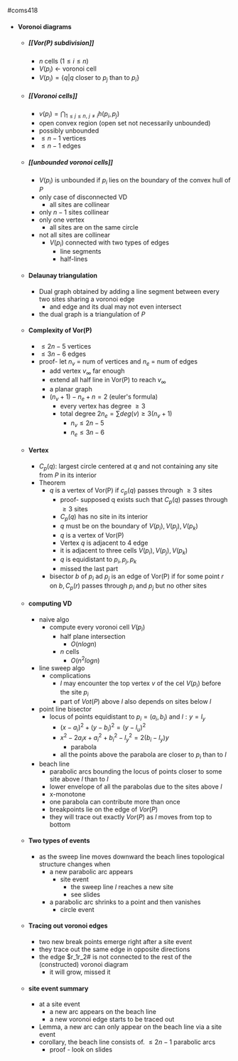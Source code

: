 #coms418 
- #### Voronoi diagrams
	- ##### [[Vor(P) subdivision]]
		- $n$ cells ($1\leq i \leq n$)
		- $V(p_i)$ $\leftarrow$ voronoi cell
		- $V(p_i) = \{q | q \text{ closer to }p_j \text{ than to }p_i\}$
	- ##### [[Voronoi cells]]
		- $v(p_i) = \bigcap_{1\leq j\leq n ,\ j \not = i} h(p_i,p_j)$
		- open convex region (open set not necessarily unbounded)
		- possibly unbounded
		- $\leq n - 1$ vertices
		- $\leq n - 1$ edges 
	- ##### [[unbounded voronoi cells]]
		- $V(p_i)$ is unbounded if $p_i$ lies on the boundary of the convex hull of $P$
		- only case of disconnected VD
			- all sites are collinear
		- only $n-1$ sites collinear
		- only one vertex 
			- all sites are on the same circle
		- not all sites are collinear 
			- $V(p_i)$ connected with two types of edges
				- line segments
				- half-lines
	- #### Delaunay triangulation
		- Dual graph obtained by adding a line segment between every two sites sharing a voronoi edge
			- and edge and its dual may not even intersect
		- the dual graph is a triangulation of $P$
	- #### Complexity of Vor(P)
		- $\leq 2n -5$ vertices
		- $\leq 3n - 6$ edges
		- proof- let $n_v$ = num of vertices and $n_e$ = num of edges
			- add vertex $v_{\infty}$ far enough
			- extend all half line in Vor(P) to reach $v_{\infty}$
			- a planar graph
			- $(n_v +1)- n_e + n = 2$ (euler's formula)
				- every vertex has degree $\geq 3$
				- total degree $2n_e = \sum deg(v)\geq 3(n_v +1)$
					- $n_v \leq 2n-5$
					- $n_e \leq 3n-6$
	- #### Vertex
		- $C_p(q):$ largest circle centered at $q$ and not containing any site from $P$ in its interior
		- Theorem
			- $q$ is a vertex of Vor(P) if $c_p(q)$ passes through $\geq 3$ sites
				- proof- supposed q exists such that $C_p(q)$ passes through $\geq 3$ sites
				- $C_p(q)$ has no site in its interior
				- $q$ must be on the boundary of $V(p_i), V(p_j), V(p_k)$
				- $q$ is a vertex of Vor(P)
				- Vertex $q$ is adjacent to 4 edge
				- it is adjacent to three cells $V(p_i), V(p_j), V(p_k)$
				- $q$ is equidistant to $p_i,p_j,p_k$ 
				- missed the last part
			- bisector $b$ of $p_i$ ad $p_j$ is an edge of Vor(P) if for some point $r$ on $b, C_p(r)$ passes through $p_i$ and $p_j$ but no other sites
	- #### computing VD
		- naive algo
			- compute every voronoi cell $V(p_i)$
				- half plane intersection
					- $O(nlogn)$
				- $n$ cells
					- $O(n^2logn)$
		- line sweep algo
			- complications
				- $l$ may encounter the top vertex $v$ of the cel $V(p_i)$ before the site $p_i$
				- part of $Vot(P)$ above $l$ also depends on sites below $l$ 
		- point line bisector
			- locus of points equidistant to $p_i = (a_i,b_i)$ and $l:y = l_y$
				- $(x-a_i)^2+(y-b_i)^2=(y-l_u)^2$
				- $x^2 - 2a_ix+a_i^2 + b_i^2 - l_y^2 = 2(b_i - l_y)y$
					- parabola
				- all the points above the parabola are closer to $p_i$ than to $l$
		- beach line
			- parabolic arcs bounding the locus of points closer to some site above $l$ than to $l$
			- lower envelope of all the parabolas due to the sites above $l$
			- x-monotone
			- one parabola can contribute more than once
			- breakpoints lie on the edge of $Vor(P)$
			- they will trace out exactly $Vor(P)$ as $l$ moves from top to bottom
	- #### Two types of events
		- as the sweep line moves downward the beach lines topological structure changes when
			- a new parabolic arc appears
				- site event
					- the sweep line $l$ reaches a new site
					- see slides
			- a parabolic arc shrinks to a point and then vanishes
				- circle event
	- #### Tracing out voronoi edges
		- two new break points emerge right after a site event
		- they trace out the same edge in opposite directions
		- the edge $r_1r_2# is not connected to the rest of the (constructed) voronoi diagram
			- it will grow, missed it
	- #### site event summary
		- at a site event
			- a new arc appears on the beach line
			- a new voronoi edge starts to be traced out
		- Lemma, a new arc can only appear on the beach line via a site event
		- corollary, the beach line consists of. $\leq 2n -1$ parabolic arcs
			- proof - look on slides
					